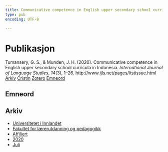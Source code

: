 ```yaml
---
title: Communicative competence in English upper secondary school curricula in Indonesia
type: pub
encoding: UTF-8

---
```

<h1>Publikasjon</h1>
<article id="csl-bib-container-LFTHGA49" class="csl-bib-container">
  <div class="csl-bib-body"> <div class="csl-entry">Tumansery, G. S., &#38; Munden, J. H. (2020). Communicative competence in English upper secondary school curricula in Indonesia. <i>International Journal of Language Studies</i>, <i>14</i>(3), 1–26. <a href="http://www.ijls.net/pages/ltstissue.html">http://www.ijls.net/pages/ltstissue.html</a></div> </div>
  <div class="csl-bib-buttons">
    <a href="#taxonomy-article-LFTHGA49" alt="archive" class="csl-bib-button">Arkiv</a>
    <a href="https://app.cristin.no/results/show.jsf?id=1818523" alt="Cristin" class="csl-bib-button">Cristin</a>
    <a href="http://zotero.org/groups/5881554/items/LFTHGA49" alt="Zotero" class="csl-bib-button">Zotero</a>
    <a href="#keywords-article-LFTHGA49" alt="keywords" class="csl-bib-button">Emneord</a>
  </div>
  <div id="csl-bib-meta-container-LFTHGA49"></div>
</article>
<div id="csl-bib-meta-LFTHGA49" class="csl-bib-meta">
  <article id="keywords-article-LFTHGA49" class="keywords-article">
    <h1>Emneord</h1>
    
  </article>
  <article id="taxonomy-article-LFTHGA49" class="taxonomy-article">
    <h1>Arkiv</h1>
    <ul>
      <li><a href="{{< params subfolder >}}nn/archive/?key=3DCRN523">Universitetet i Innlandet</a></li>
      <li><a href="{{< params subfolder >}}nn/archive/?key=WYNZA47F">Fakultet for lærerutdanning og pedagogikk</a></li>
      <li><a href="{{< params subfolder >}}nn/archive/?key=2ZAN5K7T">Affiliert</a></li>
      <li><a href="{{< params subfolder >}}nn/archive/?key=FDDLZ9V3">2020</a></li>
      <li><a href="{{< params subfolder >}}nn/archive/?key=I2JQ9UQL">Juli</a></li>
    </ul>
  </article>
</div>
